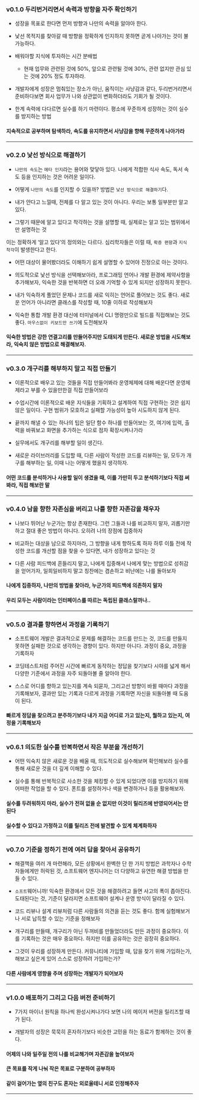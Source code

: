 ### v0.1.0 두리번거리면서 속력과 방향을 자주 확인하기

- 성장을 목표로 한다면 먼저 방향과 나만의 속력을 알야아 한다.
- 낯선 목적지를 찾아갈 때 방향을 정확하게 인지하지 못하면 곧게 나아가는 것이 불가능하다.

- 배워야할 지식에 투자하는 시간 분배법
    - 현재 업무와 관련된 것에 50%, 앞으로 관련될 것에 30%, 관련 없지만 관심 있는 것에 20% 정도 투자하라.

- 개발자에게 성장은 멈춰있는 장소가 아닌, 움직이는 사냥감과 같다, 두리번거리면서 준비하다보면 회사 업무가 나와 상관없이 변화하더라도 기회가 될 것이다.

- 한계 속력에 다다르면 실수를 하기 마련이다. 평소에 꾸준하게 성장하는 것이 실수를 방지하는 방법

#### 지속적으로 공부하며 탐색하라, 속도를 유지하면서 사냥감을 향해 꾸준하게 나아가라

---

### v0.2.0 낯선 방식으로 해결하기

- `나만의 속도`는 `메타 인지`라는 용어와 맞닿아 있다. 나에게 적합한 식사 속도, 독서 속도 등을 인지하는 것은 어려운 일이다.

- 어떻게 `나만의 속도`를 인지할 수 있을까? 방법은 `낯선 방식으로 해결하기`다.

- 내가 안다고 느낄때, 전체를 다 알고 있는 것이 아니다. 우리는 보통 일부분만 알고 있다.

- 그렇기 때문에 알고 있다고 착각하는 것을 설명할 때, 실제로는 알고 있는 범위에서만 설명하는 것

이는 정확하게 ‘알고 있다’의 정의와는 다르다. 심리학자들은 이럴 때, `확증 편향`과 `지식 착각`이 발생한다고 한다.

- 어떤 대상이 물어봤더라도 이해하기 쉽게 설명할 수 있어야 진정으로 아는 것이다.

- 의도적으로 낯선 방식을 선택해보아라, 프로그래밍 언어나 개발 환경에 제약사항을 추가해보자, 익숙한 것을 반복하면 더 오래 기억할 수 있게 되지만 성장하지 못한다.

- 내가 익숙하게 풀었던 문제나 코드를 새로 익히는 언어로 풀어보는 것도 좋다. 새로운 언어가 아니라면 클래스를 작성할 때, 10줄 이하로 작성해보자

- 익숙한 통합 개발 환경 대신에 터미널에서 CLI 명령만으로 빌드를 직접해보는 것도 좋다. `마우스없이 키보드만 쓰기`에 도전해보자

#### 익숙한 방법은 강한 연결고리를 만들어주지만 도태되게 만든다. 새로운 방법을 시도해보라, 익숙치 않은 방법으로 해결해보자.

---

### v0.3.0 개구리를 해부하지 말고 직접 만들기

- 이론적으로 배우고 있는 것들을 직접 만들어봐라 운영체제에 대해 배운다면 운영체제라고 부를 수 있을만한걸 직접 만들어보라

- 수업시간에 이론적으로 배운 지식들을 기획하고 설계하여 직접 구현하는 것은 쉽지 않은 일이다. 구현 범위가 모호하고 실패할 가능성이 높아 시도하지 않게 된다.

- 끝까지 해낼 수 있는 하나의 팁은 일단 함수 하나를 만들어보는 것, 여기에 입력, 출력을 바꿔보고 화면을 추가하는 식으로 점차 확장시켜나가라

- 실무에서도 개구리를 해부할 일이 생긴다.

- 새로운 라이브러리를 도입할 때, 다른 사람이 작성한 코드를 리뷰하는 일, 모두가 개구를 해부하는 일, 이때 나는 어떻게 했을지 생각하자.

#### 어떤 코드를 분석하거나 사용할 일이 생겼을 때, 이를 가만히 두고 분석하기보다 직접 써봐라, 직접 해보란 말

---

### v0.4.0 남을 향한 자존심을 버리고 나를 향한 자존감을 채우자

- 나보다 뛰어난 누군가는 항상 존재한다. 그런 그들과 나를 비교하지 말자, 괴롭기만 하고 절대 좋은 방법이 아니다. 오히려 나의 장점에 집중하자

- 비교하는 대상을 남으로 하지마라, 그 방향을 내게 향하도록 하자 하루 이틀 전에 작성한 코드를 개선할 점을 찾을 수 있다면, 내가 성장하고 있다는 것

- 다른 사람 피드백에 흔들리지 말고, 나에게 집중해서 나에게 맞는 방법으로 성취감을 얻어가자, 일희일비하지 말고 칭찬에는 겸손하고 비난에는 나를 돌아보자

#### 나에게 집중하자, 나만의 방법을 찾아라, 누군가의 피드백에 의존하지 말자

#### 우리 모두는 사람이라는 인터페이스를 따르는 독립된 클래스랄까나..

---

### v0.5.0 결과를 향하면서 과정을 기록하기

- 소프트웨어 개발은 결과적으로 문제를 해결하는 코드를 만드는 것, 코드를 만들지 못하면 실패한 것으로 생각하는 경향이 있다. 하지만 아니다. 과정이 중요, 과정을 기록하자

- 코딩테스트처럼 주어진 시간에 빠르게 동작하는 정답을 찾기보다 시야를 넓게 해서 다양한 기준에서 과정을 자주 되돌아볼 줄 알아야 한다.

- 스스로 어디를 향하고 있는지를 계속 되묻자, 그리고선 방향이 바뀔 때마다 과정을 기록해보자, 결과만 있는 기록과 다르게 과정을 기록하면 자신을 되돌아볼 때 도움이 된다.

#### 빠르게 정답을 찾으려고 분주하기보다 내가 지금 어디로 가고 있는지, 뭘하고 있는지, 여정을 기록해보자

---

### v0.6.1 의도한 실수를 반복하면서 작은 부분을 개선하기

- 어떤 익숙치 않은 새로운 것을 배울 때, 의도적으로 실수해보며 확인해보라 실수를 통해 새로운 것을 더 깊게 이해할 수 있다.

- 실수를 통해 반복적으로 사소한 것을 체킹할 수 있게 되었다면 이를 방지하기 위해 어떠한 작업을 할 수 있다. 폰트를 설정하거나 색을 변경하거나 등을 활용해보자.

#### 실수를 두려워하지 마라, 실수가 전혀 없을 순 없지만 이것이 릴리즈에 반영되어서는 안 된다

#### 실수할 수 있다고 가정하고 이를 릴리즈 전에 발견할 수 있계 체계화하자

---

### v0.7.0 기준을 정하기 전에 여러 답을 찾아서 공유하기

- 해결책을 여러 개 마련해라, 모든 상황에서 완벽한 단 한 가지 방법은 과학자나 수학자들에게만 허락된 것, 소프트웨어 엔지니어는 더 다양하고 유연한 해결 방법을 만들 수 있다.

- `소프트`웨어니까! 익숙한 환경에서 모든 것을 해결하려고 들면 사고의 폭이 좁아진다. 도태된다는 것, 기준이 달라지면 소프트웨어 설계나 운영 방식이 달라질 수 있다.

- 코드 리뷰나 설계 리뷰처럼 다른 사람들의 의견을 듣는 것도 좋다. 함께 실험해보거나 서로 납득할 수 있는 기준을 정해보자

- 개구리를 만들때, 개구리가 아닌 두꺼비를 만들었더라도 만든 과정이 중요하다. 이를 기록하는 것은 매우 중요하다. 하지만 이를 공유하는 것은 굉장히 중요하다.

- 그것이 우리를 성장하게 만든다. 커뮤니티에 가입할 때, 답을 찾기 위해 가입하는가, 해보고 싶은게 있어 스스로 성장하려 가입하는가?

#### 다른 사람에게 영향을 주며 성장하는 개발자가 되어보자

---

### v1.0.0 배포하기 그리고 다음 버전 준비하기

- 7가지 마이너 원칙을 하나씩 완성시켜나가다 보면 나의 메이저 버전을 릴리즈할 때가 된다.

- 개발자의 성장은 묵묵히 혼자하기보다 비슷한 고민을 하는 동료가 함께하는 것이 좋다.

#### 어제의 나와 일주일 전의 나를 비교해가며 자존감을 높여보자

#### 큰 목표를 작게 나눠 작은 목표로 구분하여 공부하자

#### 같이 걸어가는 옆의 친구도 혼자는 외로울테니 서로 인정해주자

---